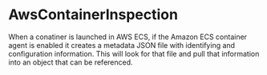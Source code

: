 # AwsContainerInspection

When a conatiner is launched in AWS ECS, if the Amazon ECS container agent is enabled it creates a metadata JSON file with identifying and configuration information.  This will look for that file and pull that information into an object that can be referenced.
